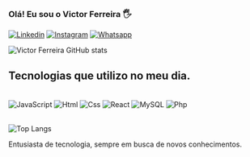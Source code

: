 
### Olá! Eu sou o Victor Ferreira 🖐️

[![Linkedin](https://img.shields.io/badge/LinkedIn-0077B5?style=for-the-badge&logo=linkedin&logoColor=white)](https://www.linkedin.com/in/victor-ferreirah/) [![Instagram](https://img.shields.io/badge/Instagram-E4405F?style=for-the-badge&logo=instagram&logoColor=white)](https://www.instagram.com/victor__ferreira._/)  [![Whatsapp](    https://img.shields.io/badge/WhatsApp-25D366?style=for-the-badge&logo=whatsapp&logoColor=white)](https://api.whatsapp.com/send?phone=5598985468190)

![Victor Ferreira GitHub stats](https://github-readme-stats.vercel.app/api?username=victtorferreira&show_icons=true&theme=dracula)

## Tecnologias que utilizo no meu dia.

<div style="display: inline_block"><br/>
    <img align="center" alt= "JavaScript"src="https://img.shields.io/badge/JavaScript-F7DF1E?style=for-the-badge&logo=javascript&logoColor=black">
    <img align="center" alt= "Html"src="https://img.shields.io/badge/HTML5-E34F26?style=for-the-badge&logo=html5&logoColor=white">
    <img align="center" alt= "Css"src="https://img.shields.io/badge/CSS3-1572B6?style=for-the-badge&logo=css3&logoColor=white">
    <img align="center" alt= "React"src="https://img.shields.io/badge/React-20232A?style=for-the-badge&logo=react&logoColor=61DAFB">
    <img align="center" alt= "MySQL"src="https://img.shields.io/badge/MySQL-00000F?style=for-the-badge&logo=mysql&logoColor=white">
    <img align="center" alt= "Php"src="https://img.shields.io/badge/PHP-777BB4?style=for-the-badge&logo=php&logoColor=white">
</div><br>

![Top Langs](https://github-readme-stats.vercel.app/api/top-langs/?username=victtorferreira&layout=compact)

Entusiasta de tecnologia, sempre em busca de novos conhecimentos.
